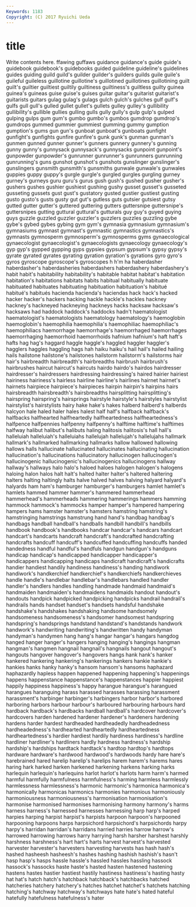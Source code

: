 ```yaml
---
Keywords: 1183 
Copyright: (C) 2017 Ryuichi Ueda
---
```


# title

Write contents here.
ffawing guffaws guidance guidance's guide guide's guidebook guidebook's
guidebooks guided guideline guideline's guidelines guides guiding guild guild's guilder
guilder's guilders guilds guile guile's guileful guileless guillotine guillotine's guillotined
guillotines guillotining guilt guilt's guiltier guiltiest guiltily guiltiness guiltiness's guiltless
guilty guinea guinea's guineas guise guise's guises guitar guitar's guitarist
guitarist's guitarists guitars gulag gulag's gulags gulch gulch's gulches gulf
gulf's gulfs gull gull's gulled gullet gullet's gullets gulley gulley's
gullibility gullibility's gullible gullies gulling gulls gully gully's gulp gulp's
gulped gulping gulps gum gum's gumbo gumbo's gumbos gumdrop gumdrop's
gumdrops gummed gummier gummiest gumming gummy gumption gumption's gums gun
gun's gunboat gunboat's gunboats gunfight gunfight's gunfights gunfire gunfire's gunk
gunk's gunman gunman's gunmen gunned gunner gunner's gunners gunnery gunnery's
gunning gunny gunny's gunnysack gunnysack's gunnysacks gunpoint gunpoint's gunpowder gunpowder's
gunrunner gunrunner's gunrunners gunrunning gunrunning's guns gunshot gunshot's gunshots gunslinger
gunslinger's gunslingers gunsmith gunsmith's gunsmiths gunwale gunwale's gunwales guppies guppy
guppy's gurgle gurgle's gurgled gurgles gurgling gurney gurney's gurneys guru
guru's gurus gush gush's gushed gusher gusher's gushers gushes gushier
gushiest gushing gushy gusset gusset's gusseted gusseting gussets gust gust's
gustatory gusted gustier gustiest gusting gusto gusto's gusts gusty gut
gut's gutless guts gutsier gutsiest gutsy gutted gutter gutter's guttered
guttering gutters guttersnipe guttersnipe's guttersnipes gutting guttural guttural's gutturals guy
guy's guyed guying guys guzzle guzzled guzzler guzzler's guzzlers guzzles
guzzling gybe gybe's gybed gybes gybing gym gym's gymnasia gymnasium
gymnasium's gymnasiums gymnast gymnast's gymnastic gymnastics gymnastics's gymnasts gymnosperm gymnosperm's
gymnosperms gyms gynaecological gynaecologist gynaecologist's gynaecologists gynaecology gynaecology's gyp gyp's
gypped gypping gyps gypsies gypsum gypsum's gypsy gypsy's gyrate gyrated
gyrates gyrating gyration gyration's gyrations gyro gyro's gyros gyroscope gyroscope's
gyroscopes h h'm ha haberdasher haberdasher's haberdasheries haberdashers haberdashery haberdashery's
habit habit's habitability habitability's habitable habitat habitat's habitation habitation's habitations
habitats habits habitual habitually habituate habituated habituates habituating habituation habituation's
habitué habitué's habitués hacienda hacienda's haciendas hack hack's hacked hacker
hacker's hackers hacking hackle hackle's hackles hackney hackney's hackneyed hackneying
hackneys hacks hacksaw hacksaw's hacksaws had haddock haddock's haddocks hadn't
haematologist haematologist's haematologists haematology haematology's haemoglobin haemoglobin's haemophilia haemophilia's haemophiliac
haemophiliac's haemophiliacs haemorrhage haemorrhage's haemorrhaged haemorrhages haemorrhaging haemorrhoid haemorrhoids hafnium
hafnium's haft haft's hafts hag hag's haggard haggle haggle's haggled
haggler haggler's hagglers haggles haggling hags hah haiku haiku's hail
hail's hailed hailing hails hailstone hailstone's hailstones hailstorm hailstorm's hailstorms
hair hair's hairbreadth hairbreadth's hairbreadths hairbrush hairbrush's hairbrushes haircut haircut's
haircuts hairdo hairdo's hairdos hairdresser hairdresser's hairdressers hairdressing hairdressing's haired
hairier hairiest hairiness hairiness's hairless hairline hairline's hairlines hairnet hairnet's
hairnets hairpiece hairpiece's hairpieces hairpin hairpin's hairpins hairs hairsbreadth hairsbreadth's
hairsbreadths hairsplitting hairsplitting's hairspring hairspring's hairsprings hairstyle hairstyle's hairstyles hairstylist
hairstylist's hairstylists hairy hake hake's hakes halberd halberd's halberds halcyon
hale haled haler hales halest half half's halfback halfback's halfbacks
halfhearted halfheartedly halfheartedness halfheartedness's halfpence halfpennies halfpenny halfpenny's halftime halftime's
halftimes halfway halibut halibut's halibuts haling halitosis halitosis's hall hall's
halleluiah halleluiah's halleluiahs hallelujah hallelujah's hallelujahs hallmark hallmark's hallmarked hallmarking
hallmarks hallow hallowed hallowing hallows halls hallucinate hallucinated hallucinates hallucinating
hallucination hallucination's hallucinations hallucinatory hallucinogen hallucinogen's hallucinogenic hallucinogenic's hallucinogenics hallucinogens
hallway hallway's hallways halo halo's haloed haloes halogen halogen's halogens
haloing halon halos halt halt's halted halter halter's haltered haltering
halters halting haltingly halts halve halved halves halving halyard halyard's
halyards ham ham's hamburger hamburger's hamburgers hamlet hamlet's hamlets hammed
hammer hammer's hammered hammerhead hammerhead's hammerheads hammering hammerings hammers hamming
hammock hammock's hammocks hamper hamper's hampered hampering hampers hams hamster
hamster's hamsters hamstring hamstring's hamstringing hamstrings hamstrung hand hand's handbag
handbag's handbags handball handball's handballs handbill handbill's handbills handbook handbook's
handbooks handcar handcar's handcars handcart handcart's handcarts handcraft handcraft's handcrafted
handcrafting handcrafts handcuff handcuff's handcuffed handcuffing handcuffs handed handedness handful
handful's handfuls handgun handgun's handguns handicap handicap's handicapped handicapper handicapper's
handicappers handicapping handicaps handicraft handicraft's handicrafts handier handiest handily handiness
handiness's handing handiwork handiwork's handkerchief handkerchief's handkerchiefs handkerchieves handle handle's
handlebar handlebar's handlebars handled handler handler's handlers handles handling handmade
handmaid handmaid's handmaiden handmaiden's handmaidens handmaids handout handout's handouts handpick
handpicked handpicking handpicks handrail handrail's handrails hands handset handset's handsets
handsful handshake handshake's handshakes handshaking handsome handsomely handsomeness handsomeness's handsomer
handsomest handspring handspring's handsprings handstand handstand's handstands handwork handwork's handwriting
handwriting's handwritten handy handyman handyman's handymen hang hang's hangar hangar's
hangars hangdog hanged hanger hanger's hangers hanging hanging's hangings hangman
hangman's hangmen hangnail hangnail's hangnails hangout hangout's hangouts hangover hangover's
hangovers hangs hank hank's hanker hankered hankering hankering's hankerings hankers
hankie hankie's hankies hanks hanky hanky's hansom hansom's hansoms haphazard
haphazardly hapless happen happened happening happening's happenings happens happenstance happenstance's
happenstances happier happiest happily happiness happiness's happy harangue harangue's harangued
harangues haranguing harass harassed harasses harassing harassment harassment's harbinger harbinger's
harbingers harbor harbor's harbored harboring harbors harbour harbour's harboured harbouring
harbours hard hardback hardback's hardbacks hardball hardball's hardcover hardcover's hardcovers
harden hardened hardener hardener's hardeners hardening hardens harder hardest hardheaded
hardheadedly hardheadedness hardheadedness's hardhearted hardheartedly hardheartedness hardheartedness's hardier hardiest hardily
hardiness hardiness's hardline hardliner hardliner's hardliners hardly hardness hardness's hardship
hardship's hardships hardtack hardtack's hardtop hardtop's hardtops hardware hardware's hardwood
hardwood's hardwoods hardy hare hare's harebrained hared harelip harelip's harelips
harem harem's harems hares haring hark harked harken harkened harkening
harkens harking harks harlequin harlequin's harlequins harlot harlot's harlots harm
harm's harmed harmful harmfully harmfulness harmfulness's harming harmless harmlessly harmlessness
harmlessness's harmonic harmonic's harmonica harmonica's harmonically harmonicas harmonics harmonies harmonious
harmoniously harmoniousness harmoniousness's harmonisation harmonisation's harmonise harmonised harmonises harmonising harmony
harmony's harms harness harness's harnessed harnesses harnessing harp harp's harped
harpies harping harpist harpist's harpists harpoon harpoon's harpooned harpooning harpoons
harps harpsichord harpsichord's harpsichords harpy harpy's harridan harridan's harridans harried
harries harrow harrow's harrowed harrowing harrows harry harrying harsh harsher
harshest harshly harshness harshness's hart hart's harts harvest harvest's harvested
harvester harvester's harvesters harvesting harvests has hash hash's hashed hasheesh
hasheesh's hashes hashing hashish hashish's hasn't hasp hasp's hasps hassle
hassle's hassled hassles hassling hassock hassock's hassocks haste haste's hasted
hasten hastened hastening hastens hastes hastier hastiest hastily hastiness hastiness's
hasting hasty hat hat's hatch hatch's hatchback hatchback's hatchbacks hatched
hatcheries hatchery hatchery's hatches hatchet hatchet's hatchets hatching hatching's hatchway
hatchway's hatchways hate hate's hated hateful hatefully hatefulness hatefulness's hater
